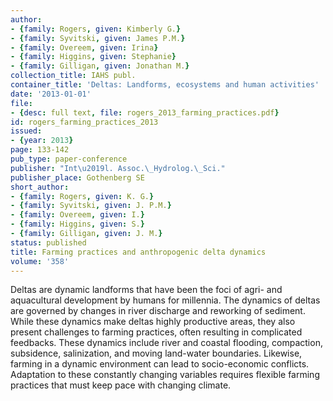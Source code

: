 ```yaml
---
author:
- {family: Rogers, given: Kimberly G.}
- {family: Syvitski, given: James P.M.}
- {family: Overeem, given: Irina}
- {family: Higgins, given: Stephanie}
- {family: Gilligan, given: Jonathan M.}
collection_title: IAHS publ.
container_title: 'Deltas: Landforms, ecosystems and human activities'
date: '2013-01-01'
file:
- {desc: full text, file: rogers_2013_farming_practices.pdf}
id: rogers_farming_practices_2013
issued:
- {year: 2013}
page: 133-142
pub_type: paper-conference
publisher: "Int\u2019l. Assoc.\_Hydrolog.\_Sci."
publisher_place: Gothenberg SE
short_author:
- {family: Rogers, given: K. G.}
- {family: Syvitski, given: J. P.M.}
- {family: Overeem, given: I.}
- {family: Higgins, given: S.}
- {family: Gilligan, given: J. M.}
status: published
title: Farming practices and anthropogenic delta dynamics
volume: '358'
---
```

Deltas are dynamic landforms that have been the foci of agri- and aquacultural development by humans for millennia. The dynamics of deltas are governed by changes in river discharge and reworking of sediment. While these dynamics make deltas highly productive areas, they also present challenges to farming practices, often resulting in complicated feedbacks. These dynamics include river and coastal flooding, compaction, subsidence, salinization, and moving land-water boundaries. Likewise, farming in a dynamic environment can lead to socio-economic conflicts. Adaptation to these constantly changing variables requires flexible farming practices that must keep pace with changing climate.

